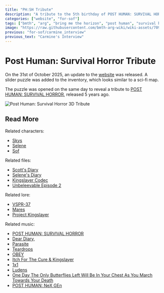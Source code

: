 ```yaml
---
title: "PH:SH Tribute"
description: "A tribute to the 5th birthday of POST HUMAN: SURVIVAL HORROR."
categories: ["website", "for-sof"]
tags: ["bmth", "arg", "bring me the horizon", "post human", "survival horror", "dear diary", "kingslayer", "prophecy"]
image: "https://raw.githubusercontent.com/bmth-arg-wiki/wiki-assets/709571bc68df707368a9fc86e2f72ec1f5366ac9/files/ph-sh-anniversary/ph-3d-300x300.png"
previous: "for-sof/carmine_interview"
previous_text: "Carmine's Interview"
---
```


# Post Human: Survival Horror Tribute

On the 31st of October 2025, an update to the [website](../website/website) was released. A slider puzzle was added to 
the inventory, which looks similar to a sci-fi map.

The puzzle was opened on the same day to reveal a tribute to [POST HUMAN: SURVIVAL HORROR](../music/ph-survival-horror), 
released 5 years ago.

![Post Human: Survival Horror 3D Tribute](https://raw.githubusercontent.com/bmth-arg-wiki/wiki-assets/709571bc68df707368a9fc86e2f72ec1f5366ac9/files/ph-sh-anniversary/ph-3d.png)

## Read More

Related characters:

- [Skys](../characters/skys)
- [Selene](../characters/selene)
- [Sof](../characters/sof)

Related files:

- [Scott's Diary](scott_personal_journal)
- [Selene's Diary](selene_personal_journal)
- [Kingslayer Codec](kingslayercodec)
- [Unbeleevable Episode 2](unbeleevable2)

Related lore:

- [VSPR-37](../lore/vspr37)
- [Mares](../lore/mares)
- [Project Kingslayer](../lore/incident-kingslayer.md)

Related music:

- [POST HUMAN: SURVIVAL HORROR](../music/ph-survival-horror)
- [Dear Diary,](../music/song-dear-diary)
- [Parasite](../music/song-parasite-eve)
- [Teardrops](../music/song-teardrops)
- [OBEY](../music/song-obey)
- [Itch For The Cure & Kingslayer](../music/song-kingslayer-itch)
- [1x1](../music/song-1x1)
- [Ludens](../music/song-ludens)
- [One Day The Only Butterflies Left Will Be In Your Chest As You March Towards Your Death](../music/song-butterflies)
- [POST HUMAN: NeX GEn](../music/ph-nex-gen)
